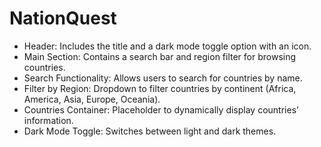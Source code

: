 # NationQuest
- Header: Includes the title and a dark mode toggle option with an icon.
- Main Section: Contains a search bar and region filter for browsing countries.
- Search Functionality: Allows users to search for countries by name.
- Filter by Region: Dropdown to filter countries by continent (Africa, America, Asia, Europe, Oceania).
- Countries Container: Placeholder to dynamically display countries’ information.
- Dark Mode Toggle: Switches between light and dark themes.
